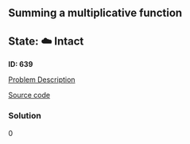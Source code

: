 ## Summing a multiplicative function

## State: :cloud: **Intact**

**ID: 639**

[Problem Description](https://projecteuler.net/problem=639)

[Source code](main.cpp)

### Solution
0
